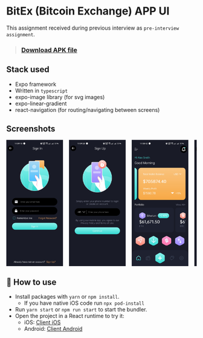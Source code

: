 # BitEx (Bitcoin Exchange) APP UI

This assignment received during previous interview as `pre-interview assignment`.

> ### [Download APK file](https://drive.google.com/uc?export=download&id=1tcSshxq-e6I93diOn7eD85F4sxtSj28S)

## Stack used

- Expo framework
- Written in `typescript`
- expo-image library (for svg images)
- expo-linear-gradient
- react-navigation (for routing/navigating between screens)

## Screenshots

<div style="display:flex; gap:1rem; overflow:scroll;">
<img width="150px" src="./screenshots/Screenshot-signin.jpg"/>
<img width="150px" src="./screenshots/Screenshot-signup.jpg"/>
<img width="150px" src="./screenshots/Screenshot-home.jpg"/>
<img width="150px" src="./screenshots/Screenshot-bitcoin-details.jpg"/>
<img width="150px" src="./screenshots/Screenshot-market-trends.jpg"/>
<img width="150px" src="./screenshots/Screenshot-portfolio.jpg"/>
<img width="150px" src="./screenshots/Screenshot-notifications.jpg"/>
<img width="150px" src="./screenshots/Screenshot-settings.jpg"/>
</div>

## 🚀 How to use

- Install packages with `yarn` or `npm install`.
  - If you have native iOS code run `npx pod-install`
- Run `yarn start` or `npm run start` to start the bundler.
- Open the project in a React runtime to try it:
  - iOS: [Client iOS](https://itunes.apple.com/app/apple-store/id982107779)
  - Android: [Client Android](https://play.google.com/store/apps/details?id=host.exp.exponent&referrer=blankexample)
